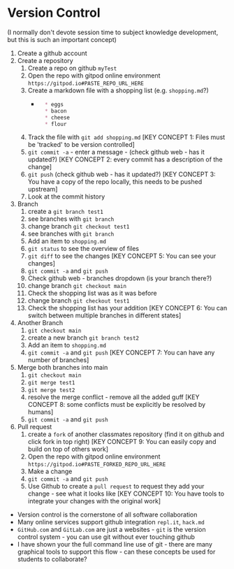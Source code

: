 Version Control
===============

(I normally don't devote session time to subject knowledge development, but this is such an important concept)

1. Create a github account
2. Create a repository
    1. Create a repo on github `myTest`
    2. Open the repo with gitpod online environment `https://gitpod.io#PASTE_REPO_URL_HERE`
    3. Create a markdown file with a shopping list (e.g. `shopping.md`?)
        * ```markdown
            * eggs
            * bacon
            * cheese
            * flour
            ```
    4. Track the file with `git add shopping.md` [KEY CONCEPT 1: Files must be 'tracked' to be version controlled]
    5. `git commit -a` - enter a message - (check github web - has it updated?) [KEY CONCEPT 2: every commit has a description of the change]
    6. `git push` (check github web - has it updated?) [KEY CONCEPT 3: You have a copy of the repo locally, this needs to be pushed upstream]
    7. Look at the commit history
3. Branch
    1. create a `git branch test1`
    2. see branches with `git branch`
    3. change branch `git checkout test1`
    4. see branches with `git branch`
    5. Add an item to `shopping.md`
    6. `git status` to see the overview of files
    7. `git diff` to see the changes [KEY CONCEPT 5: You can see your changes]
    8. `git commit -a` and `git push`
    9. Check github web - branches dropdown (is your branch there?)
    10. change branch `git checkout main`
    11. Check the shopping list was as it was before
    12. change branch `git checkout test1`
    13. Check the shopping list has your addition [KEY CONCEPT 6: You can switch between multiple branches in different states]
4. Another Branch
    1. `git checkout main`
    2. create a new branch `git branch test2`
    3. Add an item to `shopping.md`
    4. `git commit -a` and `git push` [KEY CONCEPT 7: You can have any number of branches]
5. Merge both branches into main
    1. `git checkout main`
    2. `git merge test1`
    3. `git merge test2`
    4. resolve the merge conflict - remove all the added guff [KEY CONCEPT 8: some conflicts must be explicitly be resolved by humans]
    5. `git commit -a` and `git push`
6. Pull request
    1. create a `fork` of another classmates repository (find it on github and click fork in top right) [KEY CONCEPT 9: You can easily copy and build on top of others work]
    2. Open the repo with gitpod online environment `https://gitpod.io#PASTE_FORKED_REPO_URL_HERE`
    3. Make a change
    4. `git commit -a` and `git push`
    5. Use Github to create a `pull request` to request they add your change - see what it looks like [KEY CONCEPT 10: You have tools to integrate your changes with the original work]

* Version control is the cornerstone of all software collaboration
* Many online services support github integration `repl.it`, `hack.md`
* `GitHub.com` and `GitLab.com` are just a websites - `git` is the version control system - you can use git without ever touching github
* I have shown your the full command line use of git - there are many graphical tools to support this flow - can these concepts be used for students to collaborate?